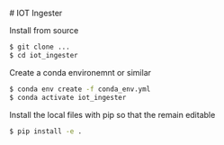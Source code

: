# IOT Ingester

Install from source
```sh
$ git clone ...
$ cd iot_ingester
```

Create a conda environemnt or similar
```sh
$ conda env create -f conda_env.yml
$ conda activate iot_ingester
```

Install the local files with pip so that the remain editable
```sh
$ pip install -e .
```